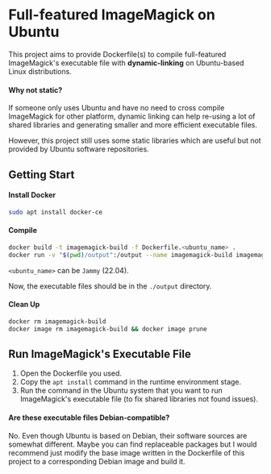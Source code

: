 Full-featured ImageMagick on Ubuntu
==========

This project aims to provide Dockerfile(s) to compile full-featured ImageMagick's executable file with **dynamic-linking** on Ubuntu-based Linux distributions.

#### Why not static?

If someone only uses Ubuntu and have no need to cross compile ImageMagick for other platform, dynamic linking can help re-using a lot of shared libraries and generating smaller and more efficient executable files.

However, this project still uses some static libraries which are useful but not provided by Ubuntu software repositories.

## Getting Start

#### Install Docker

```bash
sudo apt install docker-ce
```

#### Compile

```bash
docker build -t imagemagick-build -f Dockerfile.<ubuntu_name> .
docker run -v "$(pwd)/output":/output --name imagemagick-build imagemagick-build
```

`<ubuntu_name>` can be `Jammy` (22.04).

Now, the executable files should be in the `./output` directory.

#### Clean Up

```bash
docker rm imagemagick-build
docker image rm imagemagick-build && docker image prune
```

## Run ImageMagick's Executable File

1. Open the Dockerfile you used. 
2. Copy the `apt install` command in the runtime environment stage.
3. Run the command in the Ubuntu system that you want to run ImageMagick's executable file (to fix shared libraries not found issues).

#### Are these executable files Debian-compatible?

No. Even though Ubuntu is based on Debian, their software sources are somewhat different. Maybe you can find replaceable packages but I would recommend just modify the base image written in the Dockerfile of this project to a corresponding Debian image and build it.